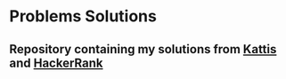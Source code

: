 # Problems Solutions

## Repository containing my solutions from [Kattis](https://open.kattis.com/users/jose-lucas) and [HackerRank](https://www.hackerrank.com/lkzfox)